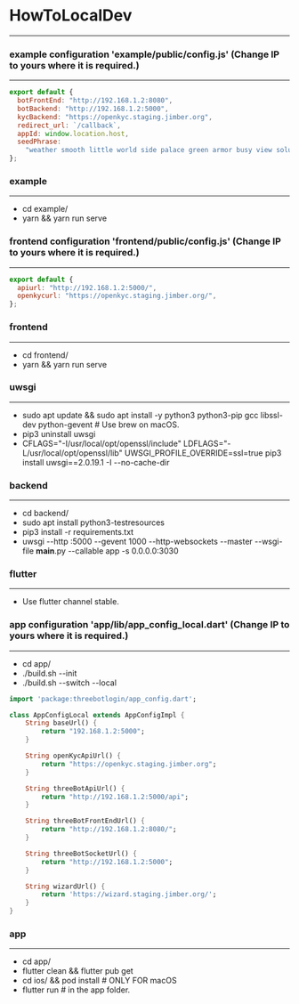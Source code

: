 # HowToLocalDev

---

### example configuration 'example/public/config.js' (Change IP to yours where it is required.)

---

```javascript
export default {
  botFrontEnd: "http://192.168.1.2:8080",
  botBackend: "http://192.168.1.2:5000",
  kycBackend: "https://openkyc.staging.jimber.org",
  redirect_url: `/callback`,
  appId: window.location.host,
  seedPhrase:
    "weather smooth little world side palace green armor busy view solution escape",
};
```

### example

---

- cd example/
- yarn && yarn run serve

### frontend configuration 'frontend/public/config.js' (Change IP to yours where it is required.)

---

```javascript
export default {
  apiurl: "http://192.168.1.2:5000/",
  openkycurl: "https://openkyc.staging.jimber.org/",
};
```

### frontend

---

- cd frontend/
- yarn && yarn run serve

### uwsgi

---

- sudo apt update && sudo apt install -y python3 python3-pip gcc libssl-dev python-gevent # Use brew on macOS.
- pip3 uninstall uwsgi
- CFLAGS="-I/usr/local/opt/openssl/include" LDFLAGS="-L/usr/local/opt/openssl/lib" UWSGI_PROFILE_OVERRIDE=ssl=true pip3 install uwsgi==2.0.19.1 -I --no-cache-dir

### backend

---

- cd backend/
- sudo apt install python3-testresources
- pip3 install -r requirements.txt
- uwsgi --http :5000 --gevent 1000 --http-websockets --master --wsgi-file **main**.py --callable app -s 0.0.0.0:3030

### flutter

---

- Use flutter channel stable.

### app configuration 'app/lib/app_config_local.dart' (Change IP to yours where it is required.)

---

- cd app/
- ./build.sh --init
- ./build.sh --switch --local

```dart
import 'package:threebotlogin/app_config.dart';

class AppConfigLocal extends AppConfigImpl {
    String baseUrl() {
        return "192.168.1.2:5000";
    }

    String openKycApiUrl() {
        return "https://openkyc.staging.jimber.org";
    }

    String threeBotApiUrl() {
        return "http://192.168.1.2:5000/api";
    }

    String threeBotFrontEndUrl() {
        return "http://192.168.1.2:8080/";
    }

    String threeBotSocketUrl() {
        return "http://192.168.1.2:5000";
    }

    String wizardUrl() {
        return 'https://wizard.staging.jimber.org/';
    }
}
```

### app

---

- cd app/
- flutter clean && flutter pub get
- cd ios/ && pod install # ONLY FOR macOS
- flutter run # in the app folder.
